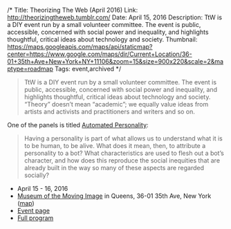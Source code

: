/*
Title: Theorizing The Web (April 2016)
Link: http://theorizingtheweb.tumblr.com/
Date: April 15, 2016
Description: TtW is a DIY event run by a small volunteer committee. The event is public, accessible, concerned with social power and inequality, and highlights thoughtful, critical ideas about technology and society.
Thumbnail: https://maps.googleapis.com/maps/api/staticmap?center=https://www.google.com/maps/dir/Current+Location/36-01+35th+Ave+New+York+NY+11106&zoom=15&size=900x220&scale=2&maptype=roadmap
Tags: event,archived
*/

> TtW is a DIY event run by a small volunteer committee. The event is public, accessible, concerned with social power and inequality, and highlights thoughtful, critical ideas about technology and society. “Theory” doesn’t mean “academic”; we equally value ideas from artists and activists and practitioners and writers and so on. 

One of the panels is titled [Automated Personality](http://theorizingtheweb.tumblr.com/post/141146366985/automated-personality):

> Having a personality is part of what allows us to understand what it is to be human, to be alive. What does it mean, then, to attribute a personality to a bot? What characteristics are used to flesh out a bot’s character, and how does this reproduce the social inequities that are already built in the way so many of these aspects are regarded socially?

- April 15 - 16, 2016
- [Museum of the Moving Image](http://www.movingimage.us/) in Queens, 36-01 35th Ave, New York ([map](https://www.google.com/maps/dir/Current+Location/36-01+35th+Ave+New+York+NY+11106))
- [Event page](http://theorizingtheweb.tumblr.com/)
- [Full program](http://theorizingtheweb.tumblr.com/2016/program)

